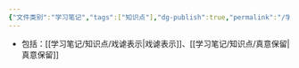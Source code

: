 ```yaml
---
{"文件类别":"学习笔记","tags":["知识点"],"dg-publish":true,"permalink":"/学习笔记/知识点/非真诚表示/","dgPassFrontmatter":true}
---
```


- 包括：[[学习笔记/知识点/戏谑表示\|戏谑表示]]、[[学习笔记/知识点/真意保留\|真意保留]]